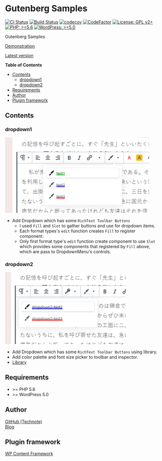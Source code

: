 # Gutenberg Samples

[![CI Status](https://github.com/technote-space/gutenberg-samples/workflows/CI/badge.svg)](https://github.com/technote-space/gutenberg-samples/actions)
[![Build Status](https://travis-ci.com/technote-space/gutenberg-samples.svg?branch=master)](https://travis-ci.com/technote-space/gutenberg-samples)
[![codecov](https://codecov.io/gh/technote-space/gutenberg-samples/branch/master/graph/badge.svg)](https://codecov.io/gh/technote-space/gutenberg-samples)
[![CodeFactor](https://www.codefactor.io/repository/github/technote-space/gutenberg-samples/badge)](https://www.codefactor.io/repository/github/technote-space/gutenberg-samples)
[![License: GPL v2+](https://img.shields.io/badge/License-GPL%20v2%2B-blue.svg)](http://www.gnu.org/licenses/gpl-2.0.html)
[![PHP: >=5.6](https://img.shields.io/badge/PHP-%3E%3D5.6-orange.svg)](http://php.net/)
[![WordPress: >=5.0](https://img.shields.io/badge/WordPress-%3E%3D5.0-brightgreen.svg)](https://wordpress.org/)

Gutenberg Samples

[Demonstration](https://technote-space.github.io/gutenberg-samples)

[Latest version](https://github.com/technote-space/gutenberg-samples/releases/latest/download/release.zip)

<!-- START doctoc generated TOC please keep comment here to allow auto update -->
<!-- DON'T EDIT THIS SECTION, INSTEAD RE-RUN doctoc TO UPDATE -->
**Table of Contents**

- [Contents](#contents)
  - [dropdown1](#dropdown1)
  - [dropdown2](#dropdown2)
- [Requirements](#requirements)
- [Author](#author)
- [Plugin framework](#plugin-framework)

<!-- END doctoc generated TOC please keep comment here to allow auto update -->

## Contents
### dropdown1  
![dropdown1](https://raw.githubusercontent.com/technote-space/gutenberg-samples/master/screenshot-1.png)
  - Add Dropdown which has some `RichText Toolbar Buttons`
    - I used `Fill` and `Slot` to gather buttons and use for dropdown items.
    - Each format types's `edit` function creates `Fill` to register component.
    - Only first format type's `edit` function create component to use `Slot`  
    which provides some components that registered by `Fill` above,  
    which are pass to DropdownMenu's controls.
### dropdown2  
![dropdown2](https://raw.githubusercontent.com/technote-space/gutenberg-samples/master/screenshot-2.png)
  - Add Dropdown which has some `RichText Toolbar Buttons` using library.
  - Add color palette and font size picker to toolbar and inspector.
  - [Library](https://github.com/technote-space/register-grouped-format-type)

## Requirements
- \>= PHP 5.6
- \>= WordPress 5.0

## Author
[GitHub (Technote)](https://github.com/technote-space)  
[Blog](https://technote.space)

## Plugin framework
[WP Content Framework](https://github.com/wp-content-framework/core)
